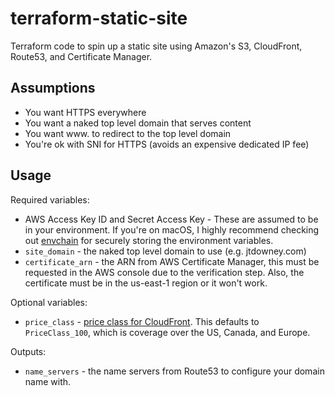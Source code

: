 # terraform-static-site

Terraform code to spin up a static site using Amazon's S3, CloudFront, Route53, and Certificate Manager.

## Assumptions

* You want HTTPS everywhere
* You want a naked top level domain that serves content
* You want www. to redirect to the top level domain
* You're ok with SNI for HTTPS (avoids an expensive dedicated IP fee)

## Usage

Required variables:

* AWS Access Key ID and Secret Access Key - These are assumed to be in your environment. If you're on macOS, I highly recommend checking out [envchain](https://github.com/sorah/envchain) for securely storing the environment variables.
* `site_domain` - the naked top level domain to use (e.g. jtdowney.com)
* `certificate_arn` - the ARN from AWS Certificate Manager, this must be requested in the AWS console due to the verification step. Also, the certificate must be in the us-east-1 region or it won't work.

Optional variables:

* `price_class` - [price class for CloudFront](https://www.terraform.io/docs/providers/aws/r/cloudfront_distribution.html#price_class). This defaults to `PriceClass_100`, which is coverage over the US, Canada, and Europe.

Outputs:

* `name_servers` - the name servers from Route53 to configure your domain name with.
